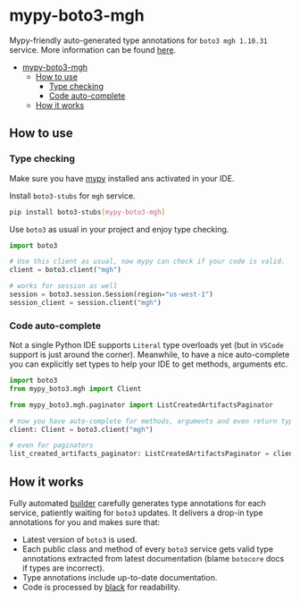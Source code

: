 # mypy-boto3-mgh

Mypy-friendly auto-generated type annotations for `boto3 mgh 1.10.31` service.
More information can be found [here](https://github.com/vemel/mypy_boto3).

- [mypy-boto3-mgh](#mypy-boto3-mgh)
  - [How to use](#how-to-use)
    - [Type checking](#type-checking)
    - [Code auto-complete](#code-auto-complete)
  - [How it works](#how-it-works)

## How to use

### Type checking

Make sure you have [mypy](https://github.com/python/mypy) installed ans activated in your IDE.

Install `boto3-stubs` for `mgh` service.

```bash
pip install boto3-stubs[mypy-boto3-mgh]
```

Use `boto3` as usual in your project and enjoy type checking.

```python
import boto3

# Use this client as usual, now mypy can check if your code is valid.
client = boto3.client("mgh")

# works for session as well
session = boto3.session.Session(region="us-west-1")
session_client = session.client("mgh")

```

### Code auto-complete

Not a single Python IDE supports `Literal` type overloads yet (but in `VSCode` support is just around the corner).
Meanwhile, to have a nice auto-complete you can explicitly set types to help your IDE to get methods, arguments etc.

```python
import boto3
from mypy_boto3.mgh import Client

from mypy_boto3.mgh.paginator import ListCreatedArtifactsPaginator

# now you have auto-complete for methods, arguments and even return types
client: Client = boto3.client("mgh")

# even for paginators
list_created_artifacts_paginator: ListCreatedArtifactsPaginator = client.get_paginator("list_created_artifacts")
```

## How it works

Fully automated [builder](https://github.com/vemel/mypy_boto3) carefully generates
type annotations for each service, patiently waiting for `boto3` updates. It delivers
a drop-in type annotations for you and makes sure that:

- Latest version of `boto3` is used.
- Each public class and method of every `boto3` service gets valid type annotations
  extracted from latest documentation (blame `botocore` docs if types are incorrect).
- Type annotations include up-to-date documentation.
- Code is processed by [black](https://github.com/psf/black) for readability.